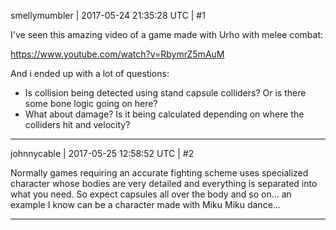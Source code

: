 smellymumbler | 2017-05-24 21:35:28 UTC | #1

I've seen this amazing video of a game made with Urho with melee combat:

https://www.youtube.com/watch?v=RbymrZ5mAuM

And i ended up with a lot of questions:

* Is collision being detected using stand capsule colliders? Or is there some bone logic going on here?
* What about damage? Is it being calculated depending on where the colliders hit and velocity?

-------------------------

johnnycable | 2017-05-25 12:58:52 UTC | #2

Normally games requiring an accurate fighting scheme uses specialized character whose bodies are very detailed and everything is separated into what you need.
So expect capsules all over the body and so on... an example I know can be a character made with Miku Miku dance...

-------------------------

